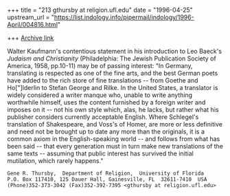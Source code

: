 +++
title = "213 gthursby at religion.ufl.edu"
date = "1996-04-25"
upstream_url = "https://list.indology.info/pipermail/indology/1996-April/004816.html"

+++
[Archive link](https://list.indology.info/pipermail/indology/1996-April/004816.html)

Walter Kaufmann's contentious statement in his introduction to Leo Baeck's
_Judaism and Christianity_ (Philadelphia: The Jewish Publication Society of
America, 1958, pp.10-11) may be of passing interest:
        "In Germany, translating is respected as one of the fine arts, and
the best German poets have added to the rich store of fine translations --
from Goethe and Ho["]lderlin to Stefan George and Rilke.  In the United
States, a translator is widely considered a writer manque who, unable to
write anything worthwhile himself, uses the content furnished by a foreign
writer and imposes on it -- not his own style which, alas, he lacks, but
rather what his publisher considers currently acceptable English.  Where
Schlegel's translation of Shakespeare, and Voss's of Homer, are more or less
definitive and need not be brought up to date any more than the originals,
it is a common axiom in the English-speaking world -- and follows from what
has been said -- that every generation must in turn make new translations of
the same texts -- assuming that public interest has survived the initial
mutilation, which rarely happens."

``````````````````````````````````````````````````````````````````
Gene R. Thursby,  Department of Religion,  University of Florida
P.O. Box 117410, 125 Dauer Hall, Gainesville, FL  32611-7410  USA
(Phone)352-373-3042 (Fax)352-392-7395 <gthursby at religion.ufl.edu>





